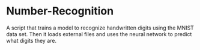 # Number-Recognition
A script that trains a model to recognize handwritten digits using the MNIST data set. Then it loads external files and uses the neural network to predict what digits they are.
